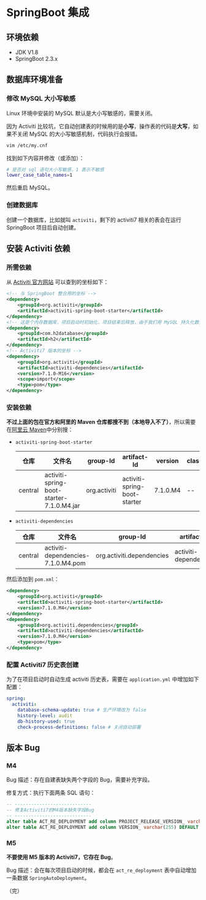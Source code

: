 # SpringBoot 集成

## 环境依赖

+ JDK V1.8
+ SpringBoot 2.3.x

## 数据库环境准备

### 修改 MySQL 大小写敏感

Linux 环境中安装的 MySQL 默认是大小写敏感的，需要关闭。

因为 Activiti 比较坑，它自动创建表的时候用的是**小写**，操作表的代码是**大写**，如果不关闭 MySQL 的大小写敏感机制，代码执行会报错。

```bash
vim /etc/my.cnf
```

找到如下内容并修改（或添加）：

```bash
# 是否对 sql 语句大小写敏感，1 表示不敏感
lower_case_table_names=1
```

然后重启 MySQL。

### 创建数据库

创建一个数据库，比如就叫 `activiti`，剩下的 activiti7 相关的表会在运行 SpringBoot 项目后自动创建。

## 安装 Activiti 依赖

### 所需依赖

从 [Activiti 官方网站](https://activiti.gitbook.io/activiti-7-developers-guide/getting-started/getting-started-activiti-core#taskruntime-api) 可以查到的坐标如下：

```xml
<!-- 与 SpringBoot 整合用的坐标 -->
<dependency>
    <groupId>org.activiti</groupId>
    <artifactId>activiti-spring-boot-starter</artifactId>
</dependency>
<!-- 这是个内存数据库，项目启动时初始化，项目结束后释放，由于我们用 MySQL 持久化数据，所以这个不需要 -->
<dependency>
    <groupId>com.h2database</groupId>
    <artifactId>h2</artifactId>
</dependency>
<!-- Activiti7 版本的坐标 -->
<dependency>
    <groupId>org.activiti</groupId>
    <artifactId>activiti-dependencies</artifactId>
    <version>7.1.0-M16</version>
    <scope>import</scope>
    <type>pom</type>
</dependency>
```

### 安装依赖

**不过上面的包在官方和阿里的 Maven 仓库都搜不到（本地导入不了）**，所以需要在[阿里云 Maven](https://developer.aliyun.com/mvn/search)中分别搜：

+ `activiti-spring-boot-starter`

  | 仓库    | 文件名                                    | group-Id     | artifact-Id                  | version  | classifier | packaging |
  | ------- | ----------------------------------------- | ------------ | ---------------------------- | -------- | ---------- | --------- |
  | central | activiti-spring-boot-starter-7.1.0.M4.jar | org.activiti | activiti-spring-boot-starter | 7.1.0.M4 | \--        | jar       |

+ `activiti-dependencies`

  | 仓库    | 文件名                             | group-Id                  | artifact-Id           | version  | classifier | packaging |
  | ------- | ---------------------------------- | ------------------------- | --------------------- | -------- | ---------- | --------- |
  | central | activiti-dependencies-7.1.0.M4.pom | org.activiti.dependencies | activiti-dependencies | 7.1.0.M4 | \--        | pom       |

然后添加到 `pom.xml`：

```xml
<dependency>
    <groupId>org.activiti</groupId>
    <artifactId>activiti-spring-boot-starter</artifactId>
    <version>7.1.0.M4</version>
</dependency>
<dependency>
    <groupId>org.activiti.dependencies</groupId>
    <artifactId>activiti-dependencies</artifactId>
    <version>7.1.0.M4</version>
    <type>pom</type>
</dependency>

```

### 配置 Activiti7 历史表创建

为了在项目启动时自动生成 activiti 历史表，需要在 `application.yml` 中增加如下配置：

```yaml
spring:
  activiti:
    database-schema-update: true # 生产环境改为 false
    history-level: audit
    db-history-used: true
    check-process-definitions: false # 关闭自动部署
```

## 版本 Bug

### M4

Bug 描述：存在自建表缺失两个字段的 Bug，需要补充字段。

修复方式：执行下面两条 SQL 语句：

```sql
-- ----------------------------
-- 修复Activiti7的M4版本缺失字段Bug
-- ----------------------------
alter table ACT_RE_DEPLOYMENT add column PROJECT_RELEASE_VERSION_ varchar(255) DEFAULT NULL;
alter table ACT_RE_DEPLOYMENT add column VERSION_ varchar(255) DEFAULT NULL;
```

### M5

**不要使用 M5 版本的 Activiti7，它存在 Bug**。

Bug 描述：会在每次项目启动的时候，都会在 `act_re_deployment` 表中自动增加一条数据 `SpringAutoDeployment`。

（完）

